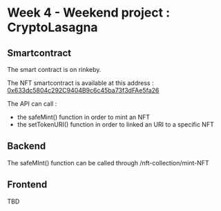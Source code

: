 # Week 4 - Weekend project : CryptoLasagna
## Smartcontract

The smart contract is on rinkeby.

The NFT smartcontract is available at this address : [0x633dc5804c292C9404B9c6c45ba73f3dFAe5fa26](https://rinkeby.etherscan.io/address/0x633dc5804c292C9404B9c6c45ba73f3dFAe5fa26)

The API can call :
* the safeMint() function in order to mint an NFT
* the setTokenURI() function in order to linked an URI to a specific NFT

## Backend

The safeMInt() function can be called through /nft-collection/mint-NFT

## Frontend

TBD
